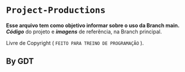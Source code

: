 # `Project-Productions`

**Esse arquivo tem como objetivo informar sobre o uso da Branch main.** \
**_Código_** do projeto e **_imagens_** de referência, na Branch principal.

Livre de Copyright ( ``FEITO PARA TREINO DE PROGRAMAÇÃO`` ).

## By GDT

